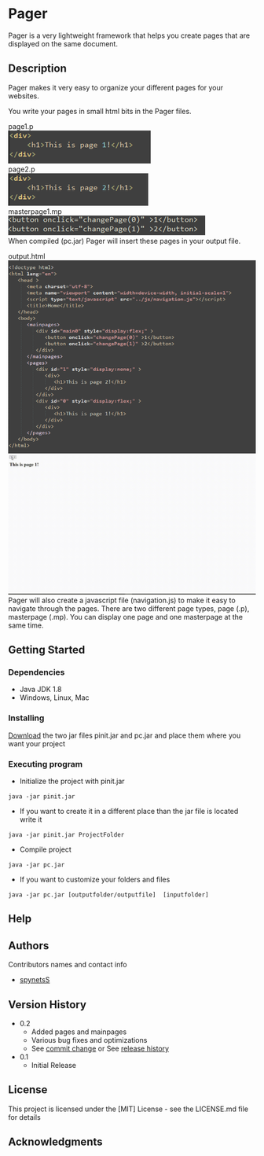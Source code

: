 # Pager

Pager is a very lightweight framework that helps you create pages that are displayed on the same document.

## Description

Pager makes it very easy to organize your different pages for your websites.

You write your pages in small html bits in the Pager files.    

page1.p  
![](readmepictures/page1img.png)  
page2.p  
![](readmepictures/page2img.png)  
masterpage1.mp  
![](readmepictures/masterpageimg.png)  
When compiled (pc.jar) Pager will insert these pages in your output file. 

output.html  
![](readmepictures/output.png)
![](readmepictures/testvideo.gif)
Pager will also create a javascript file (navigation.js) to make it easy to navigate through
the pages. There are two different page types, page (.p), masterpage (.mp). 
You can display one page and one masterpage at the same time.



## Getting Started

### Dependencies

* Java JDK 1.8
* Windows, Linux, Mac

### Installing

[Download](https://github.com/spynetS/Pager/releases/tag/1.0) the two jar files pinit.jar and pc.jar and place them where you want your project


### Executing program

* Initialize the project with pinit.jar
```
java -jar pinit.jar
```
* If you want to create it in a different place than the jar file is located write it
```
java -jar pinit.jar ProjectFolder
```
* Compile project
```
java -jar pc.jar
```
* If you want to customize your folders and files
```
java -jar pc.jar [outputfolder/outputfile]  [inputfolder]
```
## Help



## Authors

Contributors names and contact info

* [spynetsS](https://github.com/spynetS)
  
## Version History

* 0.2
    * Added pages and mainpages
    * Various bug fixes and optimizations
    * See [commit change]() or See [release history]()
* 0.1
    * Initial Release

## License

This project is licensed under the [MIT] License - see the LICENSE.md file for details

## Acknowledgments

